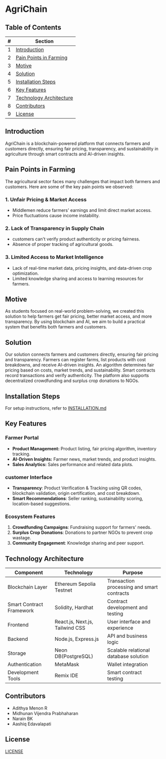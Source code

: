 # AgriChain

## Table of Contents
| # | Section |
|---|---------|
| 1 | [Introduction](#introduction) |
| 2 | [Pain Points in Farming](#pain-points-in-farming) |
| 3 | [Motive](#motive) |
| 4 | [Solution](#solution) |
| 5 | [Installation Steps](#installation-steps) |
| 6 | [Key Features](#key-features) |
| 7 | [Technology Architecture](#technology-architecture) |
| 8 | [Contributors](#contributors) |
| 9 | [License](#license) |

## Introduction
AgriChain is a blockchain-powered platform that connects farmers and customers directly, ensuring fair pricing, transparency, and sustainability in agriculture through smart contracts and AI-driven insights.

## Pain Points in Farming
The agricultural sector faces many challenges that impact both farmers and customers. Here are some of the key pain points we observed:

### 1. Unfair Pricing & Market Access
- Middlemen reduce farmers' earnings and limit direct market access.
- Price fluctuations cause income instability.

### 2. Lack of Transparency in Supply Chain
- customers can't verify product authenticity or pricing fairness.
- Absence of proper tracking of agricultural goods.

### 3. Limited Access to Market Intelligence
- Lack of real-time market data, pricing insights, and data-driven crop optimization.
- Limited knowledge sharing and access to learning resources for farmers.

## Motive
As students focused on real-world problem-solving, we created this solution to help farmers get fair pricing, better market access, and more transparency. By using blockchain and AI, we aim to build a practical system that benefits both farmers and customers.

## Solution  
Our solution connects farmers and customers directly, ensuring fair pricing and transparency. Farmers can register farms, list products with cost breakdowns, and receive AI-driven insights. An algorithm determines fair pricing based on costs, market trends, and sustainability. Smart contracts record transactions and verify authenticity. The platform also supports decentralized crowdfunding and surplus crop donations to NGOs.

## Installation Steps
For setup instructions, refer to [INSTALLATION.md](INSTALLATION.md)

## Key Features
### Farmer Portal
- **Product Management:** Product listing, fair pricing algorithm, inventory tracking.  
- **AI-Driven Insights:** Farmer news, market trends, and product insights.  
- **Sales Analytics:** Sales performance and related data plots.

### customer Interface
- **Transparency**: Product Verification & Tracking using QR codes, blockchain validation, origin certification, and cost breakdown.
- **Smart Recommendations**: Seller ranking, sustainability scoring, location-based suggestions.

### Ecosystem Features
1. **Crowdfunding Campaigns**: Fundraising support for farmers' needs.
2. **Surplus Crop Donations**: Donations to partner NGOs to prevent crop wastage.
3. **Community Engagement**: Knowledge sharing and peer support.


## Technology Architecture
| Component | Technology | Purpose |
|-----------|------------|----------|
| Blockchain Layer | Ethereum Sepolia Testnet | Transaction processing and smart contracts |
| Smart Contract Framework | Solidity, Hardhat | Contract development and testing |
| Frontend | React.js, Next.js, Tailwind CSS | User interface and experience |
| Backend | Node.js, Express.js | API and business logic |
| Storage | Neon DB(PostgreSQL) | Scalable relational database solution |
| Authentication | MetaMask | Wallet integration |
| Development Tools | Remix IDE | Smart contract testing |

## Contributors
- Adithya Menon R
- Midhunan Vijendra Prabhaharan
- Narain BK
- Aashiq Edavalapati

## License
[LICENSE](LICENSE)
